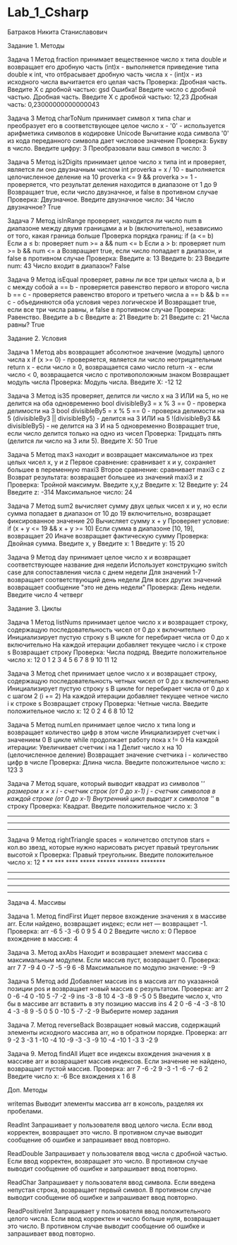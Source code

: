 # Lab_1_Csharp
Батраков Никита Станиславович

Задание 1. Методы

Задача 1
Метод fraction принимает вещественное число x типа double и возвращает его дробную часть
(int)x - выполняется приведение типа double к int, что отбрасывает дробную часть числа 
x - (int)x - из исходного числа вычитается его целая часть
Проверка: 
Дробная часть. Введите Х с дробной частью: gsd
Ошибка! Введите число с дробной частью.
Дробная часть. Введите Х с дробной частью: 12,23
Дробная часть: 0,23000000000000043

Задача 3
Метод charToNum принимает символ x типа char и преобразует его в соответствующее целое число
x - '0' - используется арифметика символов в кодировке Unicode
Вычитание кода символа '0' из кода переданного символа дает числовое значение
Проверка: 
Букву в число. Введите цифру: 3
Преобразовали ваш символ в число: 3

Задача 5
Метод is2Digits принимает целое число x типа int и проверяет, является ли оно двузначным числом
int proverka = x / 10 - выполняется целочисленное деление на 10
proverka <= 9 && proverka >= 1 - проверяется, что результат деления находится в диапазоне от 1 до 9
Возвращает true, если число двузначное, и false в противном случае
Проверка: 
Двузначное. Введите двузначное число:
34
Число двузначное?
True

Задача 7
Метод isInRange проверяет, находится ли число num в диапазоне между двумя границами a и b (включительно), независимо от того, какая граница больше
Проверка порядка границ: if (a <= b)
Если a ≤ b: проверяет num >= a && num <= b
Если a > b: проверяет num >= b && num <= a
Возвращает true, если число попадает в диапазон, и false в противном случае
Проверка: 
Введите a: 13
Введите b: 23
Введите num: 43
Число входит в диапазон?
False

Задача 9
Метод isEqual проверяет, равны ли все три целых числа a, b и c между собой
a == b - проверяется равенство первого и второго числа
b == c - проверяется равенство второго и третьего числа
a == b && b == c - объединяются оба условия через логическое И
Возвращает true, если все три числа равны, и false в противном случае
Проверка: 
Равенство. Введите a b c
Введите a: 21
Введите b: 21
Введите c: 21
Числа равны?
True


Задание 2. Условия 

Задача 1
Метод abs возвращает абсолютное значение (модуль) целого числа x
if (x >= 0) - проверяется, является ли число неотрицательным
return x - если число ≥ 0, возвращается само число
return -x - если число < 0, возвращается число с противоположным знаком
Возвращает модуль числа
Проверка: 
Модуль числа. Введите X: -12
12

Задача 3
Метод is35 проверяет, делится ли число x на 3 ИЛИ на 5, но не делится на оба одновременно
bool divisibleBy3 = x % 3 == 0 - проверка делимости на 3
bool divisibleBy5 = x % 5 == 0 - проверка делимости на 5
(divisibleBy3 || divisibleBy5) - делится на 3 ИЛИ на 5
!(divisibleBy3 && divisibleBy5) - не делится на 3 И на 5 одновременно
Возвращает true, если число делится только на одно из чисел
Проверка: 
Тридцать пять (делится ли число на 3 или 5). Введите X: 50
True

Задача 5
Метод max3 находит и возвращает максимальное из трех целых чисел x, y и z
Первое сравнение: сравнивает x и y, сохраняет большее в переменную maxi3
Второе сравнение: сравнивает maxi3 с z
Возврат результата: возвращает большее из значений maxi3 и z
Проверка: 
Тройной максимум. Введите x,y,z
Введите x: 12
Введите y: 24
Введите z: -314
Максимальное число: 24

Задача 7
Метод sum2 вычисляет сумму двух целых чисел x и y, но если сумма попадает в диапазон от 10 до 19 включительно, возвращает фиксированное значение 20
Вычисляет сумму x + y
Проверяет условие: if (x + y <= 19 && x + y >= 10)
Если сумма в диапазоне [10, 19], возвращает 20
Иначе возвращает фактическую сумму
Проверка: 
Двойная сумма. Введите x, y
Введите x: 1
Введите y: 15
20

Задача 9
Метод day принимает целое число x и возвращает соответствующее название дня недели
Использует конструкцию switch case для сопоставления числа с днем недели
Для значений 1-7 возвращает соответствующий день недели
Для всех других значений возвращает сообщение "это не день недели"
Проверка: 
День недели. Введите число
4
четверг

Задание 3. Циклы

Задача 1
Метод listNums принимает целое число x и возвращает строку, содержащую последовательность чисел от 0 до x включительно
Инициализирует пустую строку s
В цикле for перебирает числа от 0 до x включительно
На каждой итерации добавляет текущее число i к строке s
Возвращает строку
Проверка: 
Числа подряд. Введите положительное число x: 12
0 1 2 3 4 5 6 7 8 9 10 11 12

Задача 3
Метод chet принимает целое число x и возвращает строку, содержащую последовательность четных чисел от 0 до x включительно
Инициализирует пустую строку s
В цикле for перебирает числа от 0 до x с шагом 2 (i += 2)
На каждой итерации добавляет текущее четное число i к строке s
Возвращает строку
Проверка: 
Четные числа. Введите положительное число x: 12
0 2 4 6 8 10 12

Задача 5
Метод numLen принимает целое число x типа long и возвращает количество цифр в этом числе
Инициализирует счетчик i значением 0
В цикле while продолжает работу пока x != 0
На каждой итерации:
Увеличивает счетчик i на 1
Делит число x на 10 (целочисленное деление)
Возвращает значение счетчика i - количество цифр в числе
Проверка: 
Длина числа. Введите положительное число x: 123
3

Задача 7
Метод square, который выводит квадрат из символов '*' размером x × x
i - счетчик строк (от 0 до x-1)
j - счетчик символов в каждой строке (от 0 до x-1)
Внутренний цикл выводит x символов '*' в строку
Проверка: 
Квадрат. Введите положительное число x: 3
***
***
***


Задача 9
Метод rightTriangle
spaces = количетсво отступов
stars = кол.во звезд, которые нужно нарисовать
рисует правый треугольник высотой x 
Проверка: 
Правый треугольник. Введите положительное число x: 12
           *
          **
         ***
        ****
       *****
      ******
     *******
    ********
   *********
  **********
 ***********
************

Задача 4. Массивы

Задача 1.
Метод findFirst
Ищет первое вхождение значения x в массиве arr. Если найдено, возвращает индекс; если нет — возвращает -1.
Проверка: 
arr
-6 5 -3 -6 0 9 5 4 0 2
Введите число х: 0
Первое вхождение в массив:
4

Задача 3.
Метод axAbs
Находит и возвращает элемент массива с максимальным модулем. Если массив пуст, возвращает 0. 
Проверка: 
arr
7 7 -9 4 0 -7 -5 -9 6 -8
Максимальное по модулю значение: -9
-9

Задача 5 
Метод add
Добавляет массив ins в массив arr по указанной позиции pos и возвращает новый массив с результатом.
Проверка: 
arr
2 0 -6 -4 0 -10 5 -7 -2 -9
ins
-3 -8 10 4 -3 -8 9 -5 0 5
Введите число х, что бы в массиве arr вставить в эту позицию массив ins
4
2 0 -6 -4 -3 -8 10 4 -3 -8 9 -5 0 5 0 -10 5 -7 -2 -9 Выберите номер задания

Задача 7. 
Метод reverseBack
Возвращает новый массив, содержащий элементы исходного массива arr, но в обратном порядке.
Проверка: 
arr
9 -2 3 -3 1 -10 -4 10 -9 -3
-3 -9 10 -4 -10 1 -3 3 -2 9 

Задача 9.
Метод findAll
Ищет все индексы вхождения значения x в массиве arr и возвращает массив индексов. Если значение не найдено, возвращает пустой массив.
Проверка: 
arr
7 -6 -2 9 -3 -1 -6 -7 -6 2
Введите число х: -6
Все вхождения x
1 6 8 


Доп. Методы

writemas
Выводит элементы массива arr в консоль, разделяя их пробелами.

ReadInt
Запрашивает у пользователя ввод целого числа. Если ввод корректен, возвращает это число. В противном случае выводит сообщение об ошибке и запрашивает ввод повторно.

ReadDouble
Запрашивает у пользователя ввод числа с дробной частью. Если ввод корректен, возвращает это число. В противном случае выводит сообщение об ошибке и запрашивает ввод повторно.

ReadChar
Запрашивает у пользователя ввод символа. Если введена непустая строка, возвращает первый символ. В противном случае выводит сообщение об ошибке и запрашивает ввод повторно.

ReadPositiveInt
Запрашивает у пользователя ввод положительного целого числа. Если ввод корректен и число больше нуля, возвращает это число. В противном случае выводит сообщение об ошибке и запрашивает ввод повторно.
